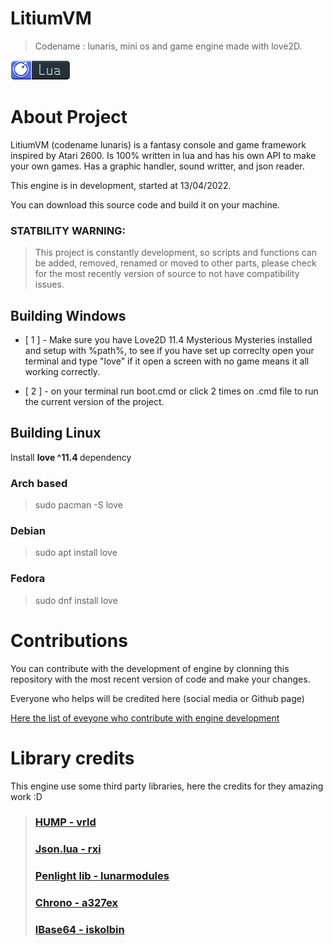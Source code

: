 # LitiumVM
> Codename : lunaris, mini os and game engine made with love2D.

[![Lua language](./images/lua-badge.png)](https://www.lua.org)

# About Project
LitiumVM (codename lunaris) is a fantasy console and game framework inspired by Atari 2600.
Is 100% written in lua and has his own API to make your own games.
Has a graphic handler, sound writter, and json reader.

This engine is in development, started at 13/04/2022.

You can download this source code and build it on your machine.

### STATBILITY WARNING:
> This project is constantly development, so scripts and functions can be added, removed, renamed or moved to other parts, please check for the most recently version of source to not have compatibility issues.

## Building Windows
- [ 1 ] - Make sure you have Love2D 11.4 Mysterious Mysteries installed and setup with %path%, to see if you have set up correclty open your terminal and type "love" if it open a screen with no game means it all working correctly.

- [ 2 ] - on your terminal run boot.cmd or click 2 times on .cmd file to run the current version of the project.

## Building Linux
<p> Install <strong>love ^11.4 </strong>  
dependency </p>

### Arch based
> sudo pacman -S love
### Debian
> sudo apt install love
### Fedora
> sudo dnf install love

# Contributions
You can contribute with the development of engine by clonning this repository with the most recent version of code and make your changes.

Everyone who helps will be credited here (social media or Github page)

[Here the list of eveyone who contribute with engine development](./CONTRIBUTORS.MD)

# Library credits
This engine use some third party libraries, here the credits for they amazing work :D
> ### [HUMP - vrld](https://github.com/vrld/hump)
> ### [Json.lua - rxi](https://github.com/rxi/json.lua)
> ### [Penlight lib - lunarmodules](https://github.com/lunarmodules/Penlight)
> ### [Chrono - a327ex](https://github.com/a327ex/chrono/blob/master/Timer.lua)
> ### [lBase64 - iskolbin](https://github.com/iskolbin/lbase64)
